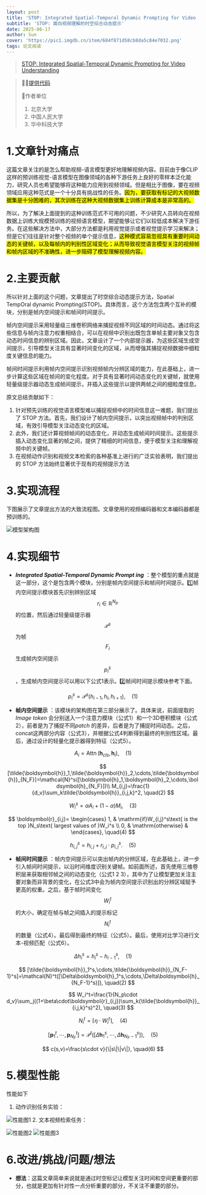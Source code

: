 ```yaml
---
layout: post
title: 'STOP: Integrated Spatial-Temporal Dynamic Prompting for Video  Understanding CVPR2025😊'
subtitle: 'STOP: 面向视频理解的时空综合动态提示'
date: 2025-06-17
author: Sun
cover: 'https://pic1.imgdb.cn/item/684f871d58cb8da5c84e7032.png'
tags: 论文阅读
---
```


> [STOP: Integrated Spatial-Temporal Dynamic Prompting for Video  Understanding](https://openaccess.thecvf.com/content/CVPR2025/html/Liu_STOP_Integrated_Spatial-Temporal_Dynamic_Prompting_for_Video_Understanding_CVPR_2025_paper.html)

> 💐💐[提供代码](https://github.com/zhoujiahuan1991/CVPR2025-STOP)
> 
> 📌作者单位
> 
> 1. 北京大学
> 2. 中国人民大学
> 3. 华中科技大学

# 1.文章针对痛点

这篇文章关注的是怎么帮助视频-语言模型更好地理解视频内容。目前由于像CLIP这样的预训练视觉-语言模型在图像领域的各种下游任务上良好的零样本泛化能力，研究人员也希望能够将这种能力应用到视频领域。但是相比于图像，要在视频领域应用这种范式是一个十分具有挑战性的任务。<mark>因为，要获取有标记的大视频数据集是十分困难的，其次训练在这种大视频数据集上训练计算成本是非常高的。</mark>

所以，为了解决上面提到的这种训练范式不可用的问题，不少研究人员转向在视频数据上训练大规模预训练的视频语言模型，期望能够让它们以较低成本解决下游任务。在这些解决方法中，大部分方法都是利用视觉提示或者视觉提示学习来解决；但是它们往往是针对整个视频的单个提示信息，<mark>这种模式容易忽视具有重要时间动态的关键帧，以及每帧内的判别性区域变化；从而导致视觉语言模型关注的视频帧和帧内区域的不准确性，进一步阻碍了模型理解视频内容。</mark>

# 2.主要贡献

所以针对上面的这个问题，文章提出了时空综合动态提示方法，Spatial TempOral dynamic Prompting(STOP)。具体而言，这个方法包含两个互补的模块，分别是帧内空间提示和帧间时间提示。

帧内空间提示采用轻量级三维卷积网络来捕捉视频不同区域的时间动态。通过将这些信息与帧内注意力权重相结合，可以在视频中识别出既包含单帧主要对象又包含动态时间信息的辨别区域。因此，文章设计了一个内部提示器，为这些区域生成空间提示，引导模型关注具有显著时间变化的区域，从而增强其捕捉视频数据中细粒度关键信息的能力。

帧间时间提示利用帧内空间提示识别视频帧内分辨区域的能力，在此基础上，进一步计算这些区域在帧间的变化程度。对于具有显著时间动态变化的关键帧，就使用轻量级提示器动态生成帧间提示，并插入这些提示以提供两帧之间的细粒度信息。

原文总结贡献如下：

1. 针对预先训练的视觉语言模型难以捕捉视频中的时间信息这一难题，我们提出了 STOP 方法。首先，我们设计了帧内空间提示，以突出视频帧中的判别区域，有效引导模型关注动态变化的区域。
2. 此外，我们还计算视频帧间的动态变化，并动态生成帧间时间提示。这些提示插入动态变化显著的帧之间，提供了精细的时间信息，便于模型关注和理解视频中的关键帧。
3. 在视频动作识别和视频文本检索的各种基准上进行的广泛实验表明，我们提出的 STOP 方法始终显著优于现有的视频提示方法

# 3.实现流程

下图展示了文章提出方法的大致流程图。文章使用的视频编码器和文本编码器都是预训练的。

![模型架构图](https://pic1.imgdb.cn/item/684fa62058cb8da5c84eebab.png)

# 4.实现细节

* ***Integrated Spatial-Temporal Dynamic Prompt ing*** ：整个模型的重点就是这一部分，这个是包含两个模块，分别是帧内空间提示和帧间时间提示。1️⃣帧内空间提示模块首先识别辨别区域$$r_{i}\in\mathbb{R}^{N_{p}}$$的位置，然后通过轻量级提示器 $$\mathcal{P}^{s}$$为帧$$F_i$$生成帧内空间提示 $${p_i^s}$$，生成帧内空间提示可以用以下公式1表示。2️⃣帧间时间提示模块参考下面。

$$
p_i^s=\mathcal{P}^s(h_{i-1},h_i,h_{i+1}), 	\quad(1)
$$

* **帧内空间提示** ：该模块的架构图在第三部分展示了。具体来说，前面提取的*Image token* 会分别送入一个注意力模块（公式1）和一个3D卷积模块（公式2），前者是为了捕捉不同*patch* 的差异，后者是为了捕捉时间动态。之后，concat这两部分内容（公式3），并根据公式4判断得到最终的判别性区域。最后，通过设计的轻量化提示器得到特征（公式5）。

$$
A_i=\operatorname{Attn}(\boldsymbol{h}_{cls},\boldsymbol{h}_i), \quad(1)
$$

$$
[\tilde{\boldsymbol{h}}_1,\tilde{\boldsymbol{h}}_2,\cdots,\tilde{\boldsymbol{h}}_{N_F}]=\mathcal{N}^s([\boldsymbol{h}_1,\boldsymbol{h}_2,\cdots,\boldsymbol{h}_{N_F}])\\
M_{i,j}=\frac{1}{d_v}\sum_k\tilde{\boldsymbol{h}}_{i,j,k}^2,	\quad(2)
$$

$$
W_i^s=\alpha A_i+(1-\alpha)M_i, \quad(3)
$$

$$
\boldsymbol{r}_{i,j}=
\begin{cases}
1, & \mathrm{if}W_{i,j}^s\text{ is the top }N_s\text{ largest values of }W_i^s \\
0, & \mathrm{otherwise} & 
\end{cases},	\quad(4)
$$

$$
h_{i,j}^s=h_{i,j}+r_{i,j}\cdot{p_{i,j}^s}. 	\quad(5)
$$

* **帧间时间提示** ：帧内空间提示可以突出帧内的分辨区域，在此基础上，进一步引入帧间时间提示，以沿时间维度识别关键帧。如前面所述，首先使用三维卷积层来获取相邻帧之间的动态变化（公式1 2 3），其中为了让模型更加关注主要对象而非背景的变化，在公式3中会为帧内空间提示识别出的分辨区域赋予更高的权重。之后，基于帧时间变化 $$W_i^t$$的大小，确定在帧与帧之间插入的提示标记$$N_i^t$$ 的数量（公式4）。最后得到最终的特征（公式5）。最后，使用对比学习进行文本-视频匹配（公式6）。

$$
\Delta h_i^s=h_i^s-h_{i-1}^s,	\quad(1)
$$

$$
[\tilde{\boldsymbol{h}}_1^s,\cdots,\tilde{\boldsymbol{h}}_{N_F-1}^s]=\mathcal{N}^t([\Delta\boldsymbol{h}_1^s,\cdots,\Delta\boldsymbol{h}_{N_F-1}^s)]),	\quad(2)
$$

$$
W_i^t=\frac{1}{N_p\cdot d_v}\sum_j((1+\beta\cdot\boldsymbol{r}_{i,j})\sum_k(\tilde{\boldsymbol{h}}_{i,j,k}^s)^2),	\quad(3)
$$

$$
N_i^t=\lceil\eta\cdot W_i^t\rceil,	\quad(4)
$$

$$
[\boldsymbol{p}_1^t,\cdots,\boldsymbol{p}_{N_F}^t]=\mathcal{P}^t([\Delta\boldsymbol{h}_1^s,\cdots,\Delta\boldsymbol{h}_{N_F-1}^s]),\quad(5)
$$

$$
c(s,v)=\frac{s\cdot v}{\|s\|\|v\|},	\quad(6)
$$

# 5.模型性能

性能如下

1. 动作识别任务实验：

![性能图1](https://pic1.imgdb.cn/item/685151e058cb8da5c8558fc4.png)
2. 文本视频检索任务：

![性能图2](https://pic1.imgdb.cn/item/6851521f58cb8da5c855900c.png)
![性能图3](https://pic1.imgdb.cn/item/6851529458cb8da5c855907d.png)

# 6.改进/挑战/问题/想法

* **想法**：这篇文章简单来说就是通过时空标记让模型关注时间和空间更重要的部分，也就是更加有针对性一点分析重要的部分，不关注不重要的部分。


